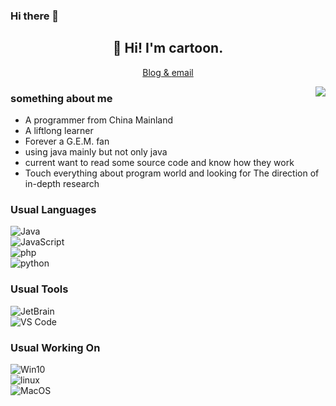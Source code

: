 ### Hi there 👋
<h2 align="center">👋 Hi! I'm cartoon.</h2>
<p align="center">
  <a href="https://cartoonyu.github.io/cartoon-blog/">
    Blog &
  </a>
  <a href="cartoonyu3@gmail.com">
    email
  </a>
</p>

<!--
**cartoonYu/cartoonYu** is a ✨ _special_ ✨ repository because its `README.md` (this file) appears on your GitHub profile.

Here are some ideas to get you started:

- 🔭 I’m currently working on ...
- 🌱 I’m currently learning ...
- 👯 I’m looking to collaborate on ...
- 🤔 I’m looking for help with ...
- 💬 Ask me about ...
- 📫 How to reach me: ...
- 😄 Pronouns: ...
- ⚡ Fun fact: ...
-->

<img align="right" src="https://github-readme-stats.vercel.app/api?username=cartoonYU&show_icons=true&hide_border=true"/>

### something about me
- A programmer from China Mainland
- A liftlong learner
- Forever a G.E.M. fan
- using java mainly but not only java
- current want to read some source code and know how they work
- Touch everything about program world and looking for The direction of in-depth research

### Usual Languages
![Java](https://img.shields.io/badge/-JAVA-yellowgreen?style=plastic&logo=java)
<br />
![JavaScript](https://img.shields.io/badge/-JavaScript-orange?style=plastic&logo=javaScript)
<br />
![php](http://img.shields.io/badge/-Php-green?style=plastic&logo=php)
<br />
![python](http://img.shields.io/badge/-python-lightgrey?style=plastic&logo=python)

### Usual Tools
![JetBrain](https://img.shields.io/badge/-JetBrain-lightgrey?style=plastic&logo=JetBrains)
<br />
![VS Code](https://img.shields.io/badge/-VS%20Code-green?style=plastic&logo=Visual%20Studio%20code)

### Usual Working On
![Win10](https://img.shields.io/badge/-Windows-blue?style=plastic&logo=Windows)
<br />
![linux](https://img.shields.io/badge/-linux-orange?style=plastic&logo=linux)
<br />
![MacOS](http://img.shields.io/badge/-MacOS-lightgrey?style=plastic&logo=Apple)